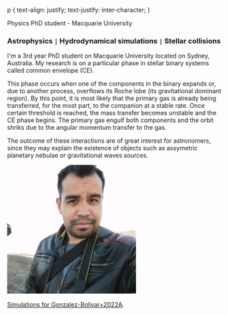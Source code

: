 
p {
  text-align: justify;
  text-justify: inter-character;
}

Physics PhD student - Macquarie University

### Astrophysics <code>&#124;</code> Hydrodynamical simulations <code>&#124;</code> Stellar collisions



I'm a 3rd year PhD student on Macquarie University located on Sydney, Australia. My research is on a particular phase in stellar binary systems called common envelope (CE). 

This phase occurs when one of the components in the binary expands or, due to another process, overflows its Roche lobe (its gravitational dominant region). By this point, it is most likely that the primary gas is already being transferred, for the most part, to the companion at a stable rate. Once certain threshold is reached, the mass transfer becomes unstable and the CE phase begins. The primary gas engulf both components and the orbit shriks due to the angular momentum transfer to the gas. 

The outcome of these interactions are of great interest for astronomers, since they may explain the existence of objects such as assymetric planetary nebulae or gravitational waves sources.


<img src="photo.jpeg" alt="Me" width="300"/>

[Simulations for Gonzalez-Bolivar+2022A](./2msun-tp-agb.html).

